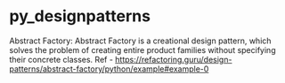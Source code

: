 # py_designpatterns

Abstract Factory:
Abstract Factory is a creational design pattern, which solves the problem of creating entire product families without specifying their concrete classes.
Ref - https://refactoring.guru/design-patterns/abstract-factory/python/example#example-0

